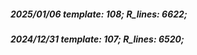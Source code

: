 ##### 2025/01/06   template: 108;   R_lines: 6622;
##### 2024/12/31   template: 107;   R_lines: 6520;
